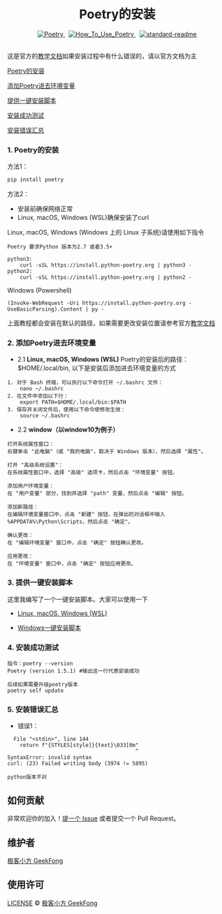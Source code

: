<h1 style="text-align: center;">Poetry的安装</h1>
<div style="display: flex; justify-content: center;">
    <span style="margin: 0 8px;">
  <a href="https://python-poetry.org/">
    <img src="https://badgen.net/badge/Poetry/v1.5.1/red" alt="Poetry">
  </a>
  <span style="margin: 0 8px;">
    <a href="https://github.com/GeekFong/how_to_use_poetry">
      <img src="https://badgen.net/badge/How_To_Use_Poetry/v1.0/green" alt="How_To_Use_Poetry">
    </a>
  </span>
  <span style="margin: 0 1px;">
    <a href="https://github.com/RichardLitt/standard-readme">
      <img src="https://img.shields.io/badge/readme%20style-standard-brightgreen.svg?style=flat-square" alt="standard-readme">
    </a>
  </span>
</div>

</br>

这是官方的[教学文档](https://python-poetry.org/docs/)如果安装过程中有什么错误的，请以官方文档为主



[Poetry的安装](#1-poetry的安装)

[添加Poetry进去环境变量](#2-添加poetry进去环境变量)

[提供一键安装脚本](#3-提供一键安装脚本)

[安装成功测试](#4-安装成功测试)

[安装错误汇总](#5-安装错误汇总)


### **1. Poetry的安装**
方法1：
```python
pip install poetry
```
方法2：
- 安装前确保网络正常
- Linux, macOS, Windows (WSL)确保安装了curl


Linux, macOS, Windows (Windows 上的 Linux 子系统)请使用如下指令
```
Poetry 要求Python 版本为2.7 或者3.5+

python3:
    curl -sSL https://install.python-poetry.org | python3 -
python2:
    curl -sSL https://install.python-poetry.org | python2 -
```
Windows (Powershell)
```
(Invoke-WebRequest -Uri https://install.python-poetry.org -UseBasicParsing).Content | py -
```
上面教程都会安装在默认的路径，如果需要更改安装位置请参考官方[教学文档](https://python-poetry.org/docs/)

### **2. 添加Poetry进去环境变量**

- 2.1 **Linux, macOS, Windows (WSL)**
Poetry的安装后的路径： $HOME/.local/bin, 以下是安装后添加进去环境变量的方式
```
1. 对于 Bash 终端，可以执行以下命令打开 ~/.bashrc 文件：
    nano ~/.bashrc
2. 在文件中添加以下行：
    export PATH=$HOME/.local/bin:$PATH
3. 保存并关闭文件后，使用以下命令使修改生效：
    source ~/.bashrc
```

- 2.2 **window（以window10为例子）**

```
打开系统属性窗口：
右键单击 "此电脑"（或 "我的电脑"，取决于 Windows 版本），然后选择 "属性"。

打开 "高级系统设置"：
在系统属性窗口中，选择 "高级" 选项卡，然后点击 "环境变量" 按钮。

添加用户环境变量：
在 "用户变量" 部分，找到并选择 "path" 变量，然后点击 "编辑" 按钮。

添加新路径：
在编辑环境变量窗口中，点击 "新建" 按钮，在弹出的对话框中输入 %APPDATA%\Python\Scripts，然后点击 "确定"。

确认更改：
在 "编辑环境变量" 窗口中，点击 "确定" 按钮确认更改。

应用更改：
在 "环境变量" 窗口中，点击 "确定" 按钮应用更改。
```



### **3. 提供一键安装脚本**
这里我编写了一个一键安装脚本。大家可以使用一下

- [Linux, macOS, Windows (WSL)](../tool/Poetry%E7%9A%84%E5%AE%89%E8%A3%85/linux_install_Poetry.sh)

- [Windows一键安装脚本](../tool/Poetry%E7%9A%84%E5%AE%89%E8%A3%85/window_install_Poetry.bat)




###  **4. 安装成功测试**
```
指令：poetry --version
Poetry (version 1.5.1) #输出这一行代表安装成功

后续如果需要升级poetry版本
poetry self update

```




### **5. 安装错误汇总**

- 错误1：

```
  File "<stdin>", line 144
    return f"{STYLES[style]}{text}\033[0m"
                                         ^
SyntaxError: invalid syntax
curl: (23) Failed writing body (3974 != 5895)

python版本不对
```



## 如何贡献

非常欢迎你的加入！[提一个 Issue](https://github.com/GeekFong/how_to_use_poetry/issues) 或者提交一个 Pull Request。


## 维护者
[极客小方 GeekFong](https://github.com/GeekFong)


## 使用许可
[LICENSE](./LICENSE) © [极客小方 GeekFong](https://github.com/GeekFong)
